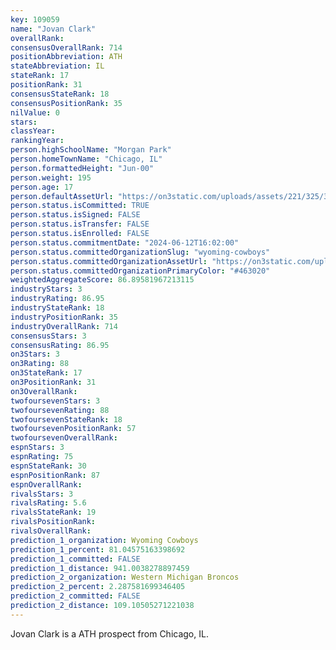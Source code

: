 ```yaml
---
key: 109059
name: "Jovan Clark"
overallRank: 
consensusOverallRank: 714
positionAbbreviation: ATH
stateAbbreviation: IL
stateRank: 17
positionRank: 31
consensusStateRank: 18
consensusPositionRank: 35
nilValue: 0
stars: 
classYear: 
rankingYear: 
person.highSchoolName: "Morgan Park"
person.homeTownName: "Chicago, IL"
person.formattedHeight: "Jun-00"
person.weight: 195
person.age: 17
person.defaultAssetUrl: "https://on3static.com/uploads/assets/221/325/325221.png"
person.status.isCommitted: TRUE
person.status.isSigned: FALSE
person.status.isTransfer: FALSE
person.status.isEnrolled: FALSE
person.status.commitmentDate: "2024-06-12T16:02:00"
person.status.committedOrganizationSlug: "wyoming-cowboys"
person.status.committedOrganizationAssetUrl: "https://on3static.com/uploads/assets/774/149/149774.svg"
person.status.committedOrganizationPrimaryColor: "#463020"
weightedAggregateScore: 86.89581967213115
industryStars: 3
industryRating: 86.95
industryStateRank: 18
industryPositionRank: 35
industryOverallRank: 714
consensusStars: 3
consensusRating: 86.95
on3Stars: 3
on3Rating: 88
on3StateRank: 17
on3PositionRank: 31
on3OverallRank: 
twofoursevenStars: 3
twofoursevenRating: 88
twofoursevenStateRank: 18
twofoursevenPositionRank: 57
twofoursevenOverallRank: 
espnStars: 3
espnRating: 75
espnStateRank: 30
espnPositionRank: 87
espnOverallRank: 
rivalsStars: 3
rivalsRating: 5.6
rivalsStateRank: 19
rivalsPositionRank: 
rivalsOverallRank: 
prediction_1_organization: Wyoming Cowboys
prediction_1_percent: 81.04575163398692
prediction_1_committed: FALSE
prediction_1_distance: 941.0038278897459
prediction_2_organization: Western Michigan Broncos
prediction_2_percent: 2.287581699346405
prediction_2_committed: FALSE
prediction_2_distance: 109.10505271221038
---
```

Jovan Clark is a ATH prospect from Chicago, IL.